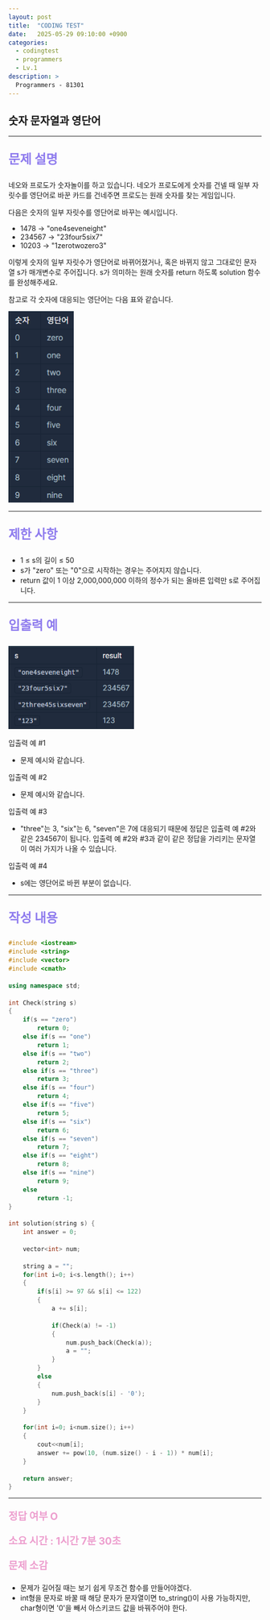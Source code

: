 ```yaml
---
layout: post
title:  "CODING TEST"
date:   2025-05-29 09:10:00 +0900
categories:
  - codingtest
  - programmers
  - Lv.1
description: >
  Programmers - 81301
---
```

## 숫자 문자열과 영단어

---

<p style = "color:#8f7cee; font-size:25px; font-weight:bold">
문제 설명
</p>

네오와 프로도가 숫자놀이를 하고 있습니다. 네오가 프로도에게 숫자를 건넬 때 일부 자릿수를 영단어로 바꾼 카드를 건네주면 프로도는 원래 숫자를 찾는 게임입니다.

다음은 숫자의 일부 자릿수를 영단어로 바꾸는 예시입니다.

- 1478 → "one4seveneight"
- 234567 → "23four5six7"
- 10203 → "1zerotwozero3"

이렇게 숫자의 일부 자릿수가 영단어로 바뀌어졌거나, 혹은 바뀌지 않고 그대로인 문자열 s가 매개변수로 주어집니다. s가 의미하는 원래 숫자를 return 하도록 solution 함수를 완성해주세요.

참고로 각 숫자에 대응되는 영단어는 다음 표와 같습니다.

<img src = "/assets/img/codingtest/81301_1.png" width = "130" height = "380">

---

<p style = "color:#8f7cee; font-size:25px; font-weight:bold">
제한 사항
</p>

- 1 ≤ s의 길이 ≤ 50
- s가 "zero" 또는 "0"으로 시작하는 경우는 주어지지 않습니다.
- return 값이 1 이상 2,000,000,000 이하의 정수가 되는 올바른 입력만 s로 주어집니다. 

---

<p style = "color:#8f7cee; font-size:25px; font-weight:bold">
입출력 예
</p>

<img src = "/assets/img/codingtest/81301_2.png" width = "250" height = "165">

입출력 예 #1
- 문제 예시와 같습니다.

입출력 예 #2
- 문제 예시와 같습니다.

입출력 예 #3
- "three"는 3, "six"는 6, "seven"은 7에 대응되기 때문에 정답은 입출력 예 #2와 같은 234567이 됩니다.
입출력 예 #2와 #3과 같이 같은 정답을 가리키는 문자열이 여러 가지가 나올 수 있습니다.

입출력 예 #4
- s에는 영단어로 바뀐 부분이 없습니다.

---

<p style = "color:#8f7cee; font-size:25px; font-weight:bold">
작성 내용
</p>

```C++
#include <iostream>
#include <string>
#include <vector>
#include <cmath>

using namespace std;

int Check(string s)
{
    if(s == "zero")
        return 0;
    else if(s == "one")
        return 1;
    else if(s == "two")
        return 2;
    else if(s == "three")
        return 3;
    else if(s == "four")
        return 4;
    else if(s == "five")
        return 5;
    else if(s == "six")
        return 6;
    else if(s == "seven")
        return 7;
    else if(s == "eight")
        return 8;
    else if(s == "nine")
        return 9;
    else
        return -1;
}

int solution(string s) {
    int answer = 0;
    
    vector<int> num;
    
    string a = "";
    for(int i=0; i<s.length(); i++)
    {
        if(s[i] >= 97 && s[i] <= 122)
        {
            a += s[i];
            
            if(Check(a) != -1)
            {
                num.push_back(Check(a));
                a = "";
            }
        }
        else
        {
            num.push_back(s[i] - '0');
        }
    }
    
    for(int i=0; i<num.size(); i++)
    {
        cout<<num[i];
        answer += pow(10, (num.size() - i - 1)) * num[i];
    }
    
    return answer;
}
```

---

<p style = "color:#ed9ece; font-size:20px; font-weight:bold">
정답 여부 O
</p>

<p style = "color:#ed9ece; font-size:20px; font-weight:bold">
소요 시간 : 1시간 7분 30초
</p>

<p style = "color:#ed9ece; font-size:20px; font-weight:bold">
문제 소감
</p>

- 문제가 길어질 때는 보기 쉽게 무조건 함수를 만들어야겠다.
- int형을 문자로 바꿀 때 해당 문자가 문자열이면 to_string()이 사용 가능하지만, char형이면 '0'을 빼서 아스키코드 값을 바꿔주어야 한다.